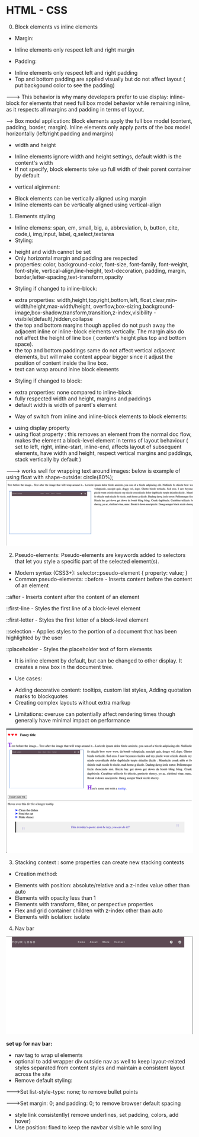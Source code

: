 # HTML - CSS 
0. Block elements vs inline elements

* Margin:
-  Inline elements only respect left and right margin
* Padding:
- Inline elements only respect left and right padding
-  Top and bottom padding are applied visually but do not affect layout ( put backgound color to see the padding)

 ---> This behavior is why many developers prefer to use display: inline-block for elements that need full box model behavior while remaining inline, as it respects all margins and padding in terms of layout.

 --> Box model application: Block elements apply the full box model (content, padding, border, margin). Inline elements only apply parts of the box model horizontally (left/right padding and margins)

 * width and height
 - Inline elements ignore width and height settings, default width is the content's width
 - If not specify, block elements take up full width of their parent container by default

 * vertical alginment:
 - Block elements can be vertically aligned using margin
 - Inline elements can be vertically aligned using vertical-align

1. Elements styling
- Inline elemens: span, em, small, big, a, abbreviation, b, button, cite, code,i, img,input, label, q,select,textarea
- Styling:
 * height and width cannot be set
 * Only horizontal margin and padding are respected
 * properties: color, background-color, font-size,  font-family, font-weight, font-style, vertical-align,line-height, text-decoration, padding, margin, border,letter-spacing,text-transform,opacity

- Styling if changed to inline-block:
* extra properties: width,height,top,right,bottom,left, float,clear,min-width/height,max-width/height, overflow,box-sizing,background-image,box-shadow,transform,transition,z-index,visibility - visibile(default),hidden,collapse
* the top and bottom margins though applied do not push away the adjacent inline or inline-block elements vertically. The margin also do not affect the height of line box ( content's height plus top and bottom space).
* the top and bottom paddings same do not affect vertical adjacent elements, but will make content appear bigger since it adjust the position of content inside the line box. 
* text can wrap around inine block elements

- Styling if changed to block:
* extra properties: none compared to inline-block
* fully respected width and height, margins and paddings
* default width is width of parent's element

- Way of switch from inline and inline-block elements to block elements:
* using display property
* using float property : this removes an element from the normal doc flow, makes the element a block-level element in terms of layout behaviour ( set to left, right, inline-start, inline-end, affects layout of subsequent elements, have width and height, respect vertical margins and paddings, stack vertically by default ) 

---> works well for wrapping text around images: below is example of using float with shape-outside: circle(80%); 
![alt text](image-1.png)

2. Pseudo-elements: Pseudo-elements are keywords added to selectors that let you style a specific part of the selected element(s).
- Modern syntax (CSS3+): selector::pseudo-element { property: value; }
- Common pseudo-elements:
::before - Inserts content before the content of an element

::after - Inserts content after the content of an element

::first-line - Styles the first line of a block-level element

::first-letter - Styles the first letter of a block-level element

::selection - Applies styles to the portion of a document that has been highlighted by the user

::placeholder - Styles the placeholder text of form elements

- It is inline element by default, but can be changed to other display. It creates a new box in the document tree. 

- Use cases:
* Adding decorative content: tooltips, custom list styles, Adding quotation marks to blockquotes
* Creating complex layouts without extra markup 
- Limitations: overuse can potentially affect rendering times though generally have minimal impact on performance

![alt text](image-2.png)

3. Stacking context : some properties can create new stacking contexts
-  Creation method: 
* Elements with position: absolute/relative and a z-index value other than auto
* Elements with opacity less than 1
* Elements with transform, filter, or perspective properties
* Flex and grid container children with z-index other than auto
* Elements with isolation: isolate

4. Nav bar

![alt text](image.png)

**set up for nav bar:**
-  nav tag to wrap ul elements
-  optional to add wrapper div outside nav as well to keep layout-related styles separated from content styles and maintain a consistent layout across the site
-  Remove default styling:

--->Set list-style-type: none; to remove bullet points 

--->Set margin: 0; and padding: 0; to remove browser default spacing

-  style link consistently( remove underlines, set padding, colors, add hover)
-  Use position: fixed to keep the navbar visible while scrolling

